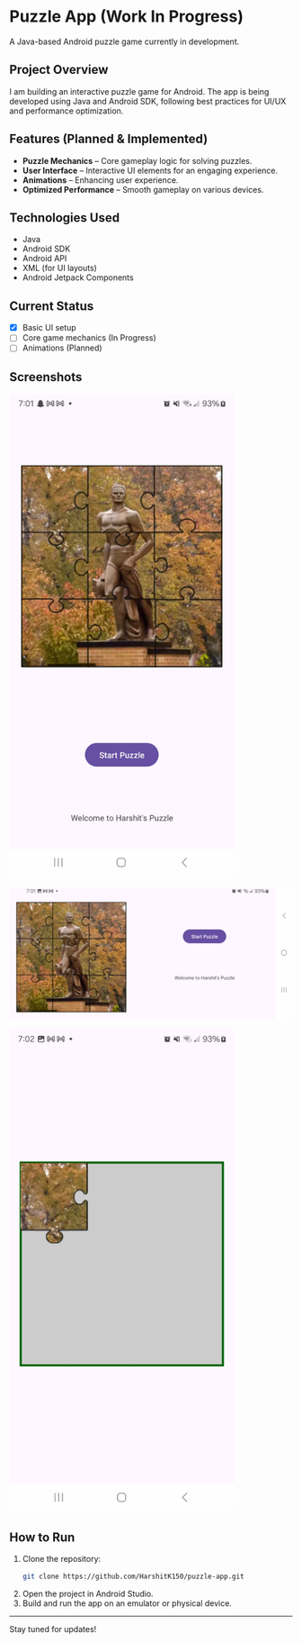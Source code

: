 # Puzzle App (Work In Progress)

A Java-based Android puzzle game currently in development.

## Project Overview
I am building an interactive puzzle game for Android. The app is being developed using Java and Android SDK, following best practices for UI/UX and performance optimization.

## Features (Planned & Implemented)
- **Puzzle Mechanics** – Core gameplay logic for solving puzzles.
- **User Interface** – Interactive UI elements for an engaging experience.
- **Animations** – Enhancing user experience.
- **Optimized Performance** – Smooth gameplay on various devices.

## Technologies Used
- Java
- Android SDK
- Android API
- XML (for UI layouts)
- Android Jetpack Components

## Current Status
- [x] Basic UI setup
- [ ] Core game mechanics (In Progress)
- [ ] Animations (Planned)

## Screenshots

<img src="Screenshots/GalaxyS23Ultra_home.jpg" alt="Home page screenshot" width="400">

![Home page landscape screenshot](Screenshots/GalaxyS23Ultra_home_land.jpg)

<img src="Screenshots/GalaxyS23Ultra_puzzle.jpg" alt="Puzzle page screenshot" width="400">

## How to Run
1. Clone the repository:
   ```sh
   git clone https://github.com/HarshitK150/puzzle-app.git
   ```
2. Open the project in Android Studio.
3. Build and run the app on an emulator or physical device.

---
Stay tuned for updates!